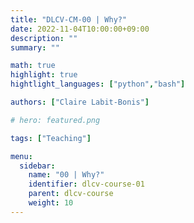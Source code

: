 ```yaml
---
title: "DLCV-CM-00 | Why?"
date: 2022-11-04T10:00:00+09:00
description: ""
summary: ""

math: true 
highlight: true
hightlight_languages: ["python","bash"]

authors: ["Claire Labit-Bonis"]

# hero: featured.png

tags: ["Teaching"]

menu:
  sidebar:
    name: "00 | Why?"
    identifier: dlcv-course-01
    parent: dlcv-course
    weight: 10
---
```


